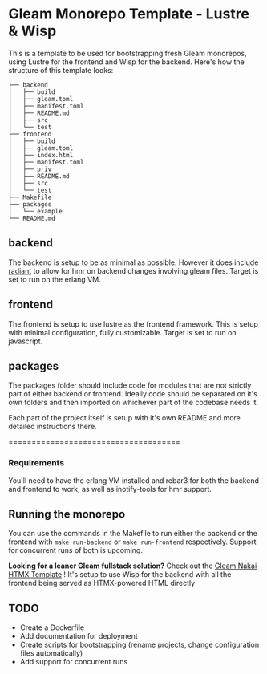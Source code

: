 # Gleam Monorepo Template - Lustre & Wisp
This is a template to be used for bootstrapping fresh Gleam monorepos, using Lustre for the frontend and Wisp for the backend. Here's how the structure of this template looks: 

```
├── backend
│   ├── build
│   ├── gleam.toml
│   ├── manifest.toml
│   ├── README.md
│   ├── src
│   └── test
├── frontend
│   ├── build
│   ├── gleam.toml
│   ├── index.html
│   ├── manifest.toml
│   ├── priv
│   ├── README.md
│   ├── src
│   └── test
├── Makefile
├── packages
│   └── example
└── README.md
```
## backend

The backend is setup to be as minimal as possible. However it does include [radiant](https://github.com/pta2002/gleam-radiate) to allow for hmr on backend changes involving gleam files. Target is set to run on the erlang VM.

## frontend

The frontend is setup to use lustre as the frontend framework. This is setup with minimal configuration, fully customizable. Target is set to run on javascript.

## packages

The packages folder should include code for modules that are not strictly part of either backend or frontend. Ideally code should be separated on it's own folders and then imported on whichever part of the codebase needs it.

Each part of the project itself is setup with it's own README and more detailed instructions there.

=====================================

### Requirements

You'll need to have the erlang VM installed and rebar3 for both the backend and frontend to work, as well as inotify-tools for hmr support.

## Running the monorepo

You can use the commands in the Makefile to run either the backend or the frontend with `make run-backend` or `make run-frontend` respectively. Support for concurrent runs of both is upcoming.

**Looking for a leaner Gleam fullstack solution?** 
Check out the [Gleam Nakai HTMX Template](https://github.com/sandsower/htmx-nakai-template) ! It's setup to use Wisp for the backend with all the frontend being served as HTMX-powered HTML directly 

## TODO

- Create a Dockerfile
- Add documentation for deployment
- Create scripts for bootstrapping (rename projects, change configuration files automatically)
- Add support for concurrent runs
